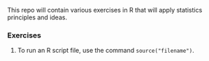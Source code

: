 This repo will contain various exercises in R that will apply statistics
principles and ideas.

### Exercises
1. To run an R script file, use the command `source("filename")`.
